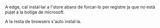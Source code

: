 A edge, cal instal·lar a l'store abans de forcar-lo per registre ja que no està pujat a la botiga de microsoft.

A la resta de browsers s'auto instal·la.

